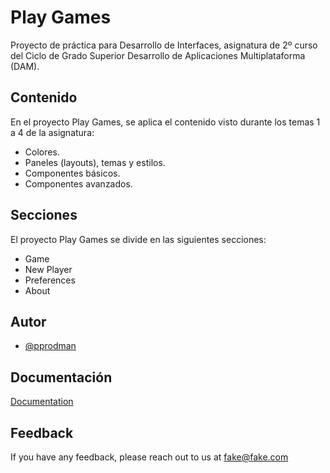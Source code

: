 
# Play Games

Proyecto de práctica para Desarrollo de Interfaces, asignatura de 2º curso del Ciclo de Grado Superior Desarrollo de Aplicaciones Multiplataforma (DAM).


## Contenido

En el proyecto Play Games, se aplica el contenido visto durante los temas 1 a 4 de la asignatura:
- Colores.
- Paneles (layouts), temas y estilos.
- Componentes básicos.
- Componentes avanzados.


## Secciones

El proyecto Play Games se divide en las siguientes secciones:

- Game
- New Player
- Preferences
- About


## Autor

- [@pprodman](https://www.github.com/pprodman)


## Documentación

[Documentation](https://linktodocumentation)


## Feedback

If you have any feedback, please reach out to us at fake@fake.com

